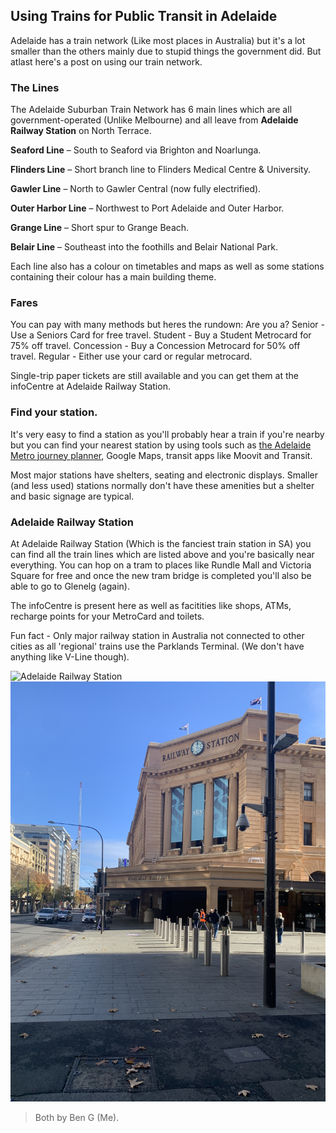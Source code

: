 ## Using Trains for Public Transit in Adelaide

Adelaide has a train network (Like most places in Australia) but it's a lot smaller than the others mainly due to stupid things the government did. But atlast here's a post on using our train network.

### The Lines
The Adelaide Suburban Train Network has 6 main lines which are all government-operated (Unlike Melbourne) and all leave from **Adelaide Railway Station** on North Terrace.

**Seaford Line** – South to Seaford via Brighton and Noarlunga.

**Flinders Line** – Short branch line to Flinders Medical Centre & University.

**Gawler Line** – North to Gawler Central (now fully electrified).

**Outer Harbor Line** – Northwest to Port Adelaide and Outer Harbor.

**Grange Line** – Short spur to Grange Beach.

**Belair Line** – Southeast into the foothills and Belair National Park.

Each line also has a colour on timetables and maps as well as some stations containing their colour has a main building theme.

### Fares
You can pay with many methods but heres the rundown:
Are you a?
Senior - Use a Seniors Card for free travel.
Student - Buy a Student Metrocard for 75% off travel.
Concession - Buy a Concession Metrocard for 50% off travel.
Regular - Either use your card or regular metrocard.

Single-trip paper tickets are still available and you can get them at the infoCentre at Adelaide Railway Station.

### Find your station.

It's very easy to find a station as you'll probably hear a train if you're nearby but you can find your nearest station by using tools such as [the Adelaide Metro journey planner](https://www.adelaidemetro.com.au/plan-a-trip/plan-my-journey), Google Maps, transit apps like Moovit and Transit.

Most major stations have shelters, seating and electronic displays. Smaller (and less used) stations normally don't have these amenities but a shelter and basic signage are typical.


### Adelaide Railway Station
At Adelaide Railway Station (Which is the fanciest train station in SA) you can find all the train lines which are listed above and you're basically near everything. You can hop on a tram to places like Rundle Mall and Victoria Square for free and once the new tram bridge is completed you'll also be able to go to Glenelg (again).

The infoCentre is present here as well as facitities like shops, ATMs, recharge points for your MetroCard and toilets.

Fun fact - Only major railway station in Australia not connected to other cities as all 'regional' trains use the Parklands Terminal. (We don't have anything like V-Line though).

![Adelaide Railway Station](https://raw.githubusercontent.com/BennyGaming635/blog/main/images/2025-15-06-Trams-ARS.jpg)
![Trams at Adelaide Railway Station](https://raw.githubusercontent.com/BennyGaming635/blog/main/images/2025-15-06-ARS.jpg)
> Both by Ben G (Me). 
